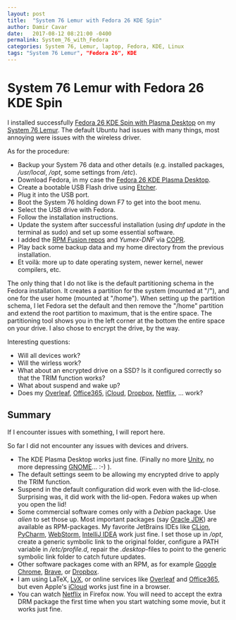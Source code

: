 ```yaml
---
layout: post
title:  "System 76 Lemur with Fedora 26 KDE Spin"
author: Damir Cavar
date:   2017-08-12 08:21:00 -0400
permalink: System_76_with_Fedora
categories: System 76, Lemur, laptop, Fedora, KDE, Linux
tags: "System 76 Lemur", "Fedora 26", KDE
---
```

# System 76 Lemur with Fedora 26 KDE Spin

I installed successfully [Fedora 26 KDE Spin with Plasma Desktop](https://spins.fedoraproject.org/kde/) on my [System 76 Lemur](https://system76.com/laptops/lemur). The default Ubuntu had issues with many things, most annoying were issues with the wireless driver.

As for the procedure:

- Backup your System 76 data and other details (e.g. installed packages, */usr/local*, */opt*, some settings from */etc*).
- Download Fedora, in my case the [Fedora 26 KDE Plasma Desktop](https://spins.fedoraproject.org/kde/download/index.html).
- Create a bootable USB Flash drive using [Etcher](https://etcher.io/).
- Plug it into the USB port.
- Boot the System 76 holding down F7 to get into the boot menu.
- Select the USB drive with Fedora.
- Follow the installation instructions.
- Update the system after successful installation (using *dnf update* in the terminal as sudo) and set up some essential software.
- I added the [RPM Fusion repos](https://rpmfusion.org/) and *Yumex-DNF* via [COPR](https://copr.fedorainfracloud.org/coprs/timlau/yumex-dnf/).
- Play back some backup data and my home directory from the previous installation.
- Et voilà: more up to date operating system, newer kernel, newer compilers, etc.

The only thing that I do not like is the default partitioning schema in the Fedora installation. It creates a partition for the system (mounted at "/"), and one for the user home (mounted at "/home"). When setting up the partition schema, I let Fedora set the default and then remove the "/home" partition and extend the root partition to maximum, that is the entire space. The partitioning tool shows you in the left corner at the bottom the entire space on your drive. I also chose to encrypt the drive, by the way.


Interesting questions:

- Will all devices work?
- Will the wirless work?
- What about an encrypted drive on a SSD? Is it configured correctly so that the TRIM function works?
- What about suspend and wake up?
- Does my [Overleaf](https://www.overleaf.com/), [Office365](https://www.office.com/), [iCloud](https://www.icloud.com/), [Dropbox](https://www.dropbox.com/install-linux), [Netflix](https://www.netflix.com/), ... work?


## Summary

If I encounter issues with something, I will report here.

So far I did not encounter any issues with devices and drivers.

- The KDE Plasma Desktop works just fine. (Finally no more [Unity](https://unity.ubuntu.com/), no more depressing [GNOME](https://www.gnome.org/)... :-) ).
- The default settings seem to be allowing my encrypted drive to apply the TRIM function.
- Suspend in the default configuration did work even with the lid-close. Surprising was, it did work with the lid-open. Fedora wakes up when you open the lid!
- Some commercial software comes only with a *Debian* package. Use *alien* to set those up. Most important packages (say [Oracle JDK](http://www.oracle.com/technetwork/java/javase/downloads/index.html)) are available as RPM-packages. My favorite JetBrains IDEs like [CLion](https://www.jetbrains.com/clion/), [PyCharm](https://www.jetbrains.com/pycharm/), [WebStorm](https://www.jetbrains.com/webstorm/), [IntelliJ IDEA](https://www.jetbrains.com/idea/) work just fine. I set those up in */opt*, create a generic symbolic link to the original folder, configure a PATH variable in */etc/profile.d*, repair the *.desktop*-files to point to the generic symbolic link folder to catch future updates.
- Other software packages come with an RPM, as for example [Google Chrome](https://www.google.com/chrome/browser/desktop/index.html), [Brave](https://github.com/brave/browser-laptop/blob/master/docs/linuxInstall.md), or [Dropbox](https://www.dropbox.com/install-linux).
- I am using LaTeX, [LyX](https://www.lyx.org/), or online services like [Overleaf](https://www.overleaf.com/) and [Office365](https://www.office.com/), but even Apple's [iCloud](https://www.icloud.com/) works just fine in a browser.
- You can watch [Netflix](https://www.netflix.com/) in Firefox now. You will need to accept the extra DRM package the first time when you start watching some movie, but it works just fine.

